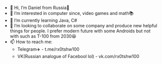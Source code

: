 - 👋 Hi, I’m Daniel from Russia🌲
- 👀 I’m interested in computer since, video games and math📚
- 🌱 I’m currently learning Java, C#
- 💞️ I’m looking to collaborate on some company and produce new helpful things for people. I prefer modern future with some Androids but not with such as T-100 from 2030😆
- 📫 How to reach me:
  - Telegram✈️ - t.me/rx0tshw100
  - VK(Russian analogue of Facebool lol) - vk.com/rx0tshw100

<!---
PerfilevDD/PerfilevDD is a ✨ special ✨ repository because its `README.md` (this file) appears on your GitHub profile.
You can click the Preview link to take a look at your changes.
--->

